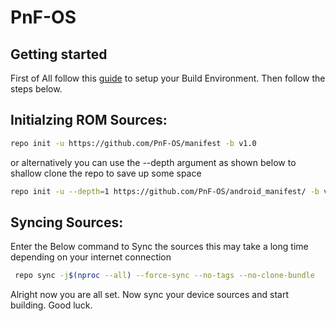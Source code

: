 PnF-OS
===========

Getting started
---------------

First of All follow this [guide](https://github.com/PnF-OS/docs/blob/main/env-setup.md) to setup your Build Environment. Then follow the steps below.

Initialzing ROM Sources:
-------------------------
```bash
repo init -u https://github.com/PnF-OS/manifest -b v1.0
```
or alternatively you can use the --depth argument as shown below to shallow clone the repo to save up some space
```bash
repo init -u --depth=1 https://github.com/PnF-OS/android_manifest/ -b v1.0
```
Syncing Sources:
------------------
 
Enter the Below command to Sync the sources this may take a long time depending on your internet connection
```bash 
 repo sync -j$(nproc --all) --force-sync --no-tags --no-clone-bundle
```
Alright now you are all set. Now sync your device sources and start building. Good luck.
